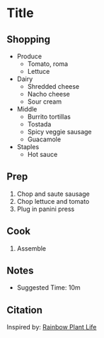 # Title

## Shopping

- Produce
    - Tomato, roma
    - Lettuce
- Dairy
    - Shredded cheese
    - Nacho cheese
    - Sour cream
- Middle
    - Burrito tortillas
    - Tostada
    - Spicy veggie sausage
    - Guacamole
- Staples
    - Hot sauce

## Prep

1. Chop and saute sausage
1. Chop lettuce and tomato
1. Plug in panini press

## Cook

1. Assemble

## Notes

- Suggested Time: 10m

## Citation

Inspired by: [Rainbow Plant Life](https://rainbowplantlife.com/the-best-vegan-crunchwrap-supreme/)
